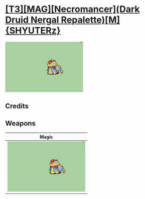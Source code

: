 # [\[T3\]\[MAG\]\[Necromancer\]\(Dark Druid Nergal Repalette\)\[M\]{SHYUTERz}](../%5BT3%5D%5BMAG%5D%5BNecromancer%5D(Dark%20Druid%20Nergal%20Repalette)%5BM%5D%7BSHYUTERz%7D)

<img src="./6.%20Magic%20(FE8%20Compatible%20Alt)%20%7BSHYUTERz%7D/Magic_000.png" alt="[T3][MAG][Necromancer](Dark Druid Nergal Repalette)[M]{SHYUTERz} standing" />

## Credits



## Weapons


|Magic |
|  :---: |
| <img alt="Magic animation" src="./6.%20Magic%20(FE8%20Compatible%20Alt)%20%7BSHYUTERz%7D/Magic.gif" /> |
